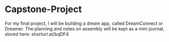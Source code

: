 # Capstone-Project

For my final project, I will be building a dream app, called DreamConnect or Dreamer.  The planning and notes on assembly will be kept as a mini journal, stored here: shorturl.at/bqDF4
